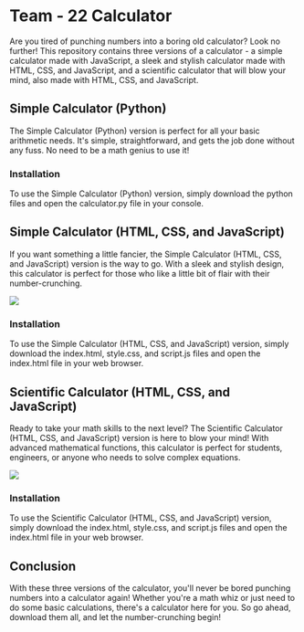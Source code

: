 <!DOCTYPE html>
<html>
<head>
</head>
<body>
	<h1>Team - 22 Calculator</h1>
	<p>Are you tired of punching numbers into a boring old calculator? Look no further! This repository contains three versions of a calculator - a simple calculator made with JavaScript, a sleek and stylish calculator made with HTML, CSS, and JavaScript, and a scientific calculator that will blow your mind, also made with HTML, CSS, and JavaScript.</p>

<h2>Simple Calculator (Python)</h2>

<p>The Simple Calculator (Python) version is perfect for all your basic arithmetic needs. It's simple, straightforward, and gets the job done without any fuss. No need to be a math genius to use it!</p>

<h3>Installation</h3>

<p>To use the Simple Calculator (Python) version, simply download the python files and open the calculator.py file in your console.</p>

<h2>Simple Calculator (HTML, CSS, and JavaScript)</h2>

<p>If you want something a little fancier, the Simple Calculator (HTML, CSS, and JavaScript) version is the way to go. With a sleek and stylish design, this calculator is perfect for those who like a little bit of flair with their number-crunching.</p>
<img src = "https://user-images.githubusercontent.com/88302656/221880190-9f5c9117-531c-486f-95ce-f8071f797208.jpg">
<h3>Installation</h3>

<p>To use the Simple Calculator (HTML, CSS, and JavaScript) version, simply download the index.html, style.css, and script.js files and open the index.html file in your web browser.</p>

<h2>Scientific Calculator (HTML, CSS, and JavaScript)</h2>

<p>Ready to take your math skills to the next level? The Scientific Calculator (HTML, CSS, and JavaScript) version is here to blow your mind! With advanced mathematical functions, this calculator is perfect for students, engineers, or anyone who needs to solve complex equations.</p>
<img src = "https://user-images.githubusercontent.com/88302656/221879936-fcb64b4d-6480-4482-8279-9058aac0edce.png">
<h3>Installation</h3>

<p>To use the Scientific Calculator (HTML, CSS, and JavaScript) version, simply download the index.html, style.css, and script.js files and open the index.html file in your web browser.</p>

<h2>Conclusion</h2>

<p>With these three versions of the calculator, you'll never be bored punching numbers into a calculator again! Whether you're a math whiz or just need to do some basic calculations, there's a calculator here for you. So go ahead, download them all, and let the number-crunching begin!</p>

</body>
</html>
